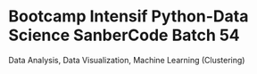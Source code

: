 # Bootcamp Intensif Python-Data Science SanberCode Batch 54

Data Analysis, Data Visualization, Machine Learning (Clustering)
